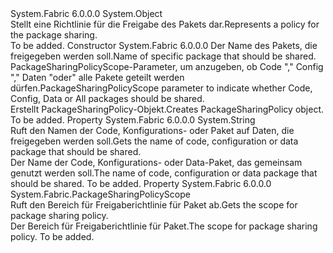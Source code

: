 <Type Name="PackageSharingPolicy" FullName="System.Fabric.PackageSharingPolicy">
  <TypeSignature Language="C#" Value="public class PackageSharingPolicy" />
  <TypeSignature Language="ILAsm" Value=".class public auto ansi beforefieldinit PackageSharingPolicy extends System.Object" />
  <TypeSignature Language="DocId" Value="T:System.Fabric.PackageSharingPolicy" />
  <TypeSignature Language="VB.NET" Value="Public Class PackageSharingPolicy" />
  <TypeSignature Language="F#" Value="type PackageSharingPolicy = class" />
  <AssemblyInfo>
    <AssemblyName>System.Fabric</AssemblyName>
    <AssemblyVersion>6.0.0.0</AssemblyVersion>
  </AssemblyInfo>
  <Base>
    <BaseTypeName>System.Object</BaseTypeName>
  </Base>
  <Interfaces />
  <Docs>
    <summary>
      <para><span data-ttu-id="c10d0-101">Stellt eine Richtlinie für die Freigabe des Pakets dar.</span><span class="sxs-lookup"><span data-stu-id="c10d0-101">Represents a policy for the package sharing.</span></span></para>
    </summary>
    <remarks>To be added.</remarks>
  </Docs>
  <Members>
    <Member MemberName=".ctor">
      <MemberSignature Language="C#" Value="public PackageSharingPolicy (string packageName, System.Fabric.PackageSharingPolicyScope sharingScope);" />
      <MemberSignature Language="ILAsm" Value=".method public hidebysig specialname rtspecialname instance void .ctor(string packageName, valuetype System.Fabric.PackageSharingPolicyScope sharingScope) cil managed" />
      <MemberSignature Language="DocId" Value="M:System.Fabric.PackageSharingPolicy.#ctor(System.String,System.Fabric.PackageSharingPolicyScope)" />
      <MemberSignature Language="VB.NET" Value="Public Sub New (packageName As String, sharingScope As PackageSharingPolicyScope)" />
      <MemberSignature Language="F#" Value="new System.Fabric.PackageSharingPolicy : string * System.Fabric.PackageSharingPolicyScope -&gt; System.Fabric.PackageSharingPolicy" Usage="new System.Fabric.PackageSharingPolicy (packageName, sharingScope)" />
      <MemberType>Constructor</MemberType>
      <AssemblyInfo>
        <AssemblyName>System.Fabric</AssemblyName>
        <AssemblyVersion>6.0.0.0</AssemblyVersion>
      </AssemblyInfo>
      <Parameters>
        <Parameter Name="packageName" Type="System.String" />
        <Parameter Name="sharingScope" Type="System.Fabric.PackageSharingPolicyScope" />
      </Parameters>
      <Docs>
        <param name="packageName">
          <para><span data-ttu-id="c10d0-102">Der Name des Pakets, die freigegeben werden soll.</span><span class="sxs-lookup"><span data-stu-id="c10d0-102">Name of specific package that should be shared.</span></span> </para>
        </param>
        <param name="sharingScope">
          <para><span data-ttu-id="c10d0-103">PackageSharingPolicyScope-Parameter, um anzugeben, ob Code "," Config "," Daten "oder" alle Pakete geteilt werden dürfen.</span><span class="sxs-lookup"><span data-stu-id="c10d0-103">PackageSharingPolicyScope parameter to indicate whether Code, Config, Data or All packages should be shared.</span></span> </para>
        </param>
        <summary>
          <para>
            <span data-ttu-id="c10d0-104">Erstellt PackageSharingPolicy-Objekt.</span><span class="sxs-lookup"><span data-stu-id="c10d0-104">Creates PackageSharingPolicy object.</span></span>
            </para>
        </summary>
        <remarks>To be added.</remarks>
      </Docs>
    </Member>
    <Member MemberName="PackageName">
      <MemberSignature Language="C#" Value="public string PackageName { get; }" />
      <MemberSignature Language="ILAsm" Value=".property instance string PackageName" />
      <MemberSignature Language="DocId" Value="P:System.Fabric.PackageSharingPolicy.PackageName" />
      <MemberSignature Language="VB.NET" Value="Public ReadOnly Property PackageName As String" />
      <MemberSignature Language="F#" Value="member this.PackageName : string" Usage="System.Fabric.PackageSharingPolicy.PackageName" />
      <MemberType>Property</MemberType>
      <AssemblyInfo>
        <AssemblyName>System.Fabric</AssemblyName>
        <AssemblyVersion>6.0.0.0</AssemblyVersion>
      </AssemblyInfo>
      <ReturnValue>
        <ReturnType>System.String</ReturnType>
      </ReturnValue>
      <Docs>
        <summary>
          <para><span data-ttu-id="c10d0-105">Ruft den Namen der Code, Konfigurations- oder Paket auf Daten, die freigegeben werden soll.</span><span class="sxs-lookup"><span data-stu-id="c10d0-105">Gets the name of code, configuration or data package that should be shared.</span></span></para>
        </summary>
        <value>
          <para><span data-ttu-id="c10d0-106">Der Name der Code, Konfigurations- oder Data-Paket, das gemeinsam genutzt werden soll.</span><span class="sxs-lookup"><span data-stu-id="c10d0-106">The name of code, configuration or data package that should be shared.</span></span></para>
        </value>
        <remarks>To be added.</remarks>
      </Docs>
    </Member>
    <Member MemberName="SharingScope">
      <MemberSignature Language="C#" Value="public System.Fabric.PackageSharingPolicyScope SharingScope { get; }" />
      <MemberSignature Language="ILAsm" Value=".property instance valuetype System.Fabric.PackageSharingPolicyScope SharingScope" />
      <MemberSignature Language="DocId" Value="P:System.Fabric.PackageSharingPolicy.SharingScope" />
      <MemberSignature Language="VB.NET" Value="Public ReadOnly Property SharingScope As PackageSharingPolicyScope" />
      <MemberSignature Language="F#" Value="member this.SharingScope : System.Fabric.PackageSharingPolicyScope" Usage="System.Fabric.PackageSharingPolicy.SharingScope" />
      <MemberType>Property</MemberType>
      <AssemblyInfo>
        <AssemblyName>System.Fabric</AssemblyName>
        <AssemblyVersion>6.0.0.0</AssemblyVersion>
      </AssemblyInfo>
      <ReturnValue>
        <ReturnType>System.Fabric.PackageSharingPolicyScope</ReturnType>
      </ReturnValue>
      <Docs>
        <summary>
          <para><span data-ttu-id="c10d0-107">Ruft den Bereich für Freigaberichtlinie für Paket ab.</span><span class="sxs-lookup"><span data-stu-id="c10d0-107">Gets the scope for package sharing policy.</span></span></para>
        </summary>
        <value>
          <para><span data-ttu-id="c10d0-108">Der Bereich für Freigaberichtlinie für Paket.</span><span class="sxs-lookup"><span data-stu-id="c10d0-108">The scope for package sharing policy.</span></span></para>
        </value>
        <remarks>To be added.</remarks>
      </Docs>
    </Member>
  </Members>
</Type>
